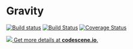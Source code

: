 # Gravity


[![Build status](https://ci.appveyor.com/api/projects/status/y7af3s5htj7ly5hn?svg=true)](https://ci.appveyor.com/project/AbbasKhalili/gravity)              [![Build Status](https://travis-ci.org/AbbasKhalili/Gravity.svg?branch=master)](https://travis-ci.org/AbbasKhalili/Gravity)       [![Coverage Status](https://coveralls.io/repos/github/AbbasKhalili/Gravity/badge.svg)](https://coveralls.io/github/AbbasKhalili/Gravity)

[![](https://codescene.io/projects/3827/status.svg) Get more details at **codescene.io**.](https://codescene.io/projects/3827/jobs/latest-successful/results)
